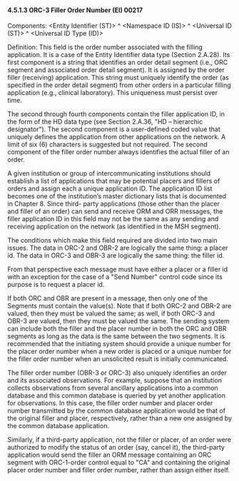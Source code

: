 #### 4.5.1.3 ORC-3 Filler Order Number (EI) 00217

Components: &lt;Entity Identifier (ST)> ^ &lt;Namespace ID (IS)> ^ &lt;Universal ID (ST)> ^ &lt;Universal ID Type (ID)>

Definition: This field is the order number associated with the filling application. It is a case of the Entity Identifier data type (Section 2.A.28). Its first component is a string that identifies an order detail segment (i.e., ORC segment and associated order detail segment). It is assigned by the order filler (receiving) application. This string must uniquely identify the order (as specified in the order detail segment) from other orders in a particular filling application (e.g., clinical laboratory). This uniqueness must persist over time.

The second through fourth components contain the filler application ID, in the form of the HD data type (see Section 2.A.36, "HD – hierarchic designator"). The second component is a user-defined coded value that uniquely defines the application from other applications on the network. A limit of six (6) characters is suggested but not required. The second component of the filler order number always identifies the actual filler of an order.

A given institution or group of intercommunicating institutions should establish a list of applications that may be potential placers and fillers of orders and assign each a unique application ID. The application ID list becomes one of the institution’s master dictionary lists that is documented in Chapter 8. Since third- party applications (those other than the placer and filler of an order) can send and receive ORM and ORR messages, the filler application ID in this field may not be the same as any sending and receiving application on the network (as identified in the MSH segment).

The conditions which make this field required are divided into two main issues. The data in ORC-2 and OBR-2 are logically the same thing: a placer id. The data in ORC-3 and OBR-3 are logically the same thing: the filler id.

From that perspective each message must have either a placer or a filler id with an exception for the case of a "Send Number" control code since its purpose is to request a placer id.

If both ORC and OBR are present in a message, then only one of the Segments must contain the value(s). Note that if both ORC-2 and OBR-2 are valued, then they must be valued the same; as well, if both ORC-3 and OBR-3 are valued, then they must be valued the same. The sending system can include both the filler and the placer number in both the ORC and OBR segments as long as the data is the same between the two segments. It is recommended that the initiating system should provide a unique number for the placer order number when a new order is placed or a unique number for the filler order number when an unsolicited result is initially communicated.

The filler order number (OBR-3 or ORC-3) also uniquely identifies an order and its associated observations. For example, suppose that an institution collects observations from several ancillary applications into a common database and this common database is queried by yet another application for observations. In this case, the filler order number and placer order number transmitted by the common database application would be that of the original filler and placer, respectively, rather than a new one assigned by the common database application.

Similarly, if a third-party application, not the filler or placer, of an order were authorized to modify the status of an order (say, cancel it), the third-party application would send the filler an ORM message containing an ORC segment with ORC-1-order control equal to "CA" and containing the original placer order number and filler order number, rather than assign either itself.
